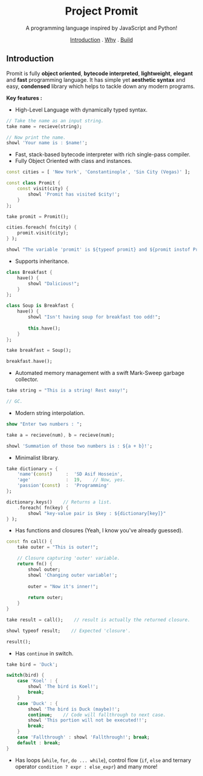 <h1 align= "center">Project Promit</h1>
<p align= "center">A programming language inspired by JavaScript and Python!</p>
<div align= "center">
	<a href= "#introduction">Introduction</a>
	.
	<a href= "#why">Why</a>
	.
	<a href= "#build">Build</a>
</div>

## Introduction
Promit is fully <b>object oriented</b>, <b>bytecode interpreted</b>, <b>lightweight</b>, <b>elegant</b> and <b>fast</b> programming language. It has simple yet <b>aesthetic syntax</b> and easy, <b>condensed</b> library  which helps to tackle down any modern programs.

**Key features :** 
- High-Level Language with dynamically typed syntax.
```dart
// Take the name as an input string.
take name = recieve(string);

// Now print the name.
showl 'Your name is : $name!';
```
- Fast, stack-based bytecode interpreter with rich single-pass compiler.
- Fully Object Oriented with class and instances.
```dart
const cities = [ 'New York', 'Constantinople', 'Sin City (Vegas)' ];

const class Promit {
	const visit(city) {
		showl 'Promit has visited $city!';
	}
};

take promit = Promit();

cities.foreach( fn(city) {
	promit.visit(city);
} );

showl "The variable 'promit' is ${typeof promit} and ${promit instof Promit}.";
```
- Supports inheritance.
```dart
class Breakfast {
	have() {
		showl "Dalicious!";
	}
};

class Soup is Breakfast {
	have() {
		showl "Isn't having soup for breakfast too odd!";
		
		this.have();
	}
};

take breakfast = Soup();

breakfast.have();
```
- Automated memory management with a swift Mark-Sweep garbage collector.
```dart
take string = "This is a string! Rest easy!";

// GC.
```
- Modern string interpolation.
```dart
show "Enter two numbers : ";

take a = recieve(num), b = recieve(num);

showl 'Summation of those two numbers is : ${a + b}!';
```
- Minimalist library.
```dart
take dictionary = {
	'name'(const)     :  'SD Asif Hossein',
	'age'             :  19,    // Now, yes.
	'passion'(const)  :  'Programming'
};

dictionary.keys()    // Returns a list.
	.foreach( fn(key) {
		showl "key-value pair is $key : ${dictionary[key]}"
} );
```
- Has functions and closures (Yeah, I know you've already guessed).
```dart
const fn call() {
	take outer = "This is outer!";

	// Closure capturing 'outer' variable.
	return fn() {
		showl outer;
		showl 'Changing outer variable!';
		
		outer = "Now it's inner!";
	
		return outer;
	}
}

take result = call();    // result is actually the returned closure.

showl typeof result;    // Expected 'closure'.

result();
```
 - Has ```continue``` in switch.
```dart
take bird = 'Duck';

switch(bird) {
	case 'Koel' : {
		showl 'The bird is Koel!';
		break;
	}
	case 'Duck' : {
		showl 'The bird is Duck (maybe)!';
		continue;    // Code will fallthrough to next case.
		showl 'This portion will not be executed!!';
		break;
	}
	case 'Fallthrough' : showl 'Fallthrough!'; break;
	default : break;
}
```
 - Has loops (``while``, ``for``, ```do ... while```), control flow (``if``, ``else`` and ternary operator ```condition ? expr : else_expr```) and many more!
